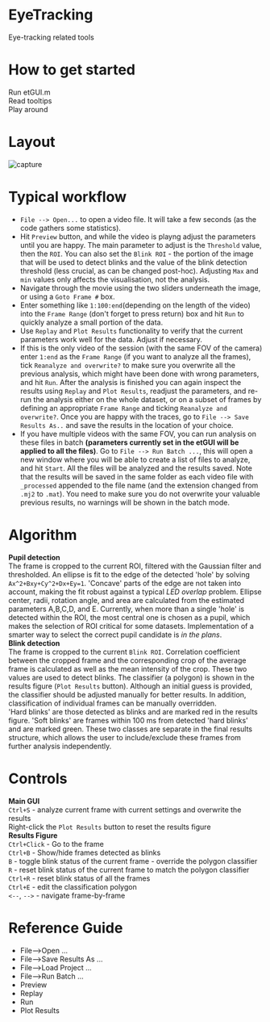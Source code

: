 # EyeTracking
Eye-tracking related tools  

# How to get started
Run etGUI.m  
Read tooltips  
Play around  

# Layout

![capture](https://cloud.githubusercontent.com/assets/15018753/26278867/819797a0-3d9c-11e7-87c9-339923c0d83c.PNG)

# Typical workflow
- `File --> Open...` to open a video file. It will take a few seconds (as the code gathers some statistics).  
- Hit `Preview` button, and while the video is playng adjust the parameters until you are happy. The main parameter to adjust is the `Threshold` value, then the `ROI`. You can also set the `Blink ROI` - the portion of the image that will be used to detect blinks and the value of the blink detection threshold (less crucial, as can be changed post-hoc). Adjusting `Max` and `min` values only affects the visualisation, not the analysis.
- Navigate through the movie using the two sliders underneath the image, or using a `Goto Frame #` box.  
- Enter something like `1:100:end`(depending on the length of the video) into the `Frame Range` (don't forget to press return) box and hit `Run` to quickly analyze a small portion of the data.
- Use `Replay` and `Plot Results` functionality to verify that the current parameters work well for the data. Adjust if necessary.  
- If this is the only video of the session (with the same FOV of the camera) enter `1:end` as the `Frame Range` (if you want to analyze all the frames), tick `Reanalyze and overwrite?` to make sure you overwrite all the previous analysis, which might have been done with wrong parameters, and hit `Run`. After the analysis is finished you can again inspect the results using `Replay` and `Plot Results`, readjust the parameters, and re-run the analysis either on the whole dataset, or on a subset of frames by defining an appropriate `Frame Range` and ticking `Reanalyze and overwrite?`. Once you are happy with the traces, go to `File --> Save Results As..` and save the results in the location of your choice.
- If you have multiple videos with the same FOV, you can run analysis on these files in batch **(parameters currently set in the etGUI will be applied to all the files)**. Go to `File --> Run Batch ...`, this will open a new window where you will be able to create a list of files to analyze, and hit `Start`. All the files will be analyzed and the results saved. Note that the results will be saved in the same folder as each video file with `_processed` appended to the file name (and the extension changed from `.mj2` to `.mat`). You need to make sure you do not overwrite your valuable previous results, no warnings will be shown in the batch mode.

# Algorithm
**Pupil detection**  
The frame is cropped to the current ROI, filtered with the Gaussian filter and thresholded. An ellipse is fit to the edge of the detected 'hole' by solving `Ax^2+Bxy+Cy^2+Dx+Ey=1`. 'Concave' parts of the edge are not taken into account, making the fit robust against a typical *LED overlap* problem. Ellipse center, radii, rotation angle, and area are calculated from the estimated parameters A,B,C,D, and E. Currently, when more than a single 'hole' is detected within the ROI, the most central one is chosen as a pupil, which makes the selection of ROI critical for some datasets. Implementation of a smarter way to select the correct pupil candidate is *in the plans*.  
**Blink detection**  
The frame is cropped to the current `Blink ROI`. Correlation coefficient between the cropped frame and the corresponding crop of the average frame is calculated as well as the mean intensity of the crop. These two values are used to detect blinks. The classifier (a polygon) is shown in the results figure (`Plot Results` button). Although an initial guess is provided, the classifier should be adjusted manually for better results. In addition, classification of individual frames can be manually overridden.  
'Hard blinks' are those detected as blinks and are marked red in the results figure. 'Soft blinks' are frames within 100 ms from detected 'hard blinks' and are marked green. These two classes are separate in the final results structure, which allows the user to include/exclude these frames from further analysis independently.    

# Controls
**Main GUI**  
`Ctrl+S` - analyze current frame with current settings and overwrite the results  
Right-click the `Plot Results` button to reset the results figure  
**Results Figure**  
`Ctrl+Click` - Go to the frame  
`Ctrl+B` - Show/hide frames detected as blinks  
`B` - toggle blink status of the current frame - override the polygon classifier  
`R` - reset blink status of the current frame to match the polygon classifier  
`Ctrl+R` - reset blink status of all the frames  
`Ctrl+E` - edit the classification polygon  
`<--`, `-->` - navigate frame-by-frame  

# Reference Guide
- File-->Open ...
- File-->Save Results As ...
- File-->Load Project ...
- File-->Run Batch ...
- Preview
- Replay
- Run
- Plot Results
